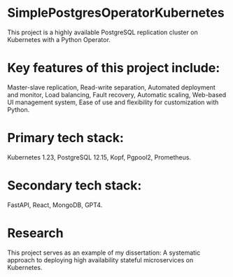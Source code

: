 # SimplePostgresOperatorKubernetes
This project is a highly available PostgreSQL replication cluster on Kubernetes with a Python Operator.

# Key features of this project include:
Master-slave replication,
Read-write separation,
Automated deployment and monitor,
Load balancing,
Fault recovery,
Automatic scaling,
Web-based UI management system,
Ease of use and flexibility for customization with Python.

# Primary tech stack:
Kubernetes 1.23,
PostgreSQL 12.15,
Kopf,
Pgpool2,
Prometheus.

# Secondary tech stack:
FastAPI,
React,
MongoDB,
GPT4.

# Research
This project serves as an example of my dissertation: A systematic approach to deploying high availability stateful microservices on Kubernetes.
